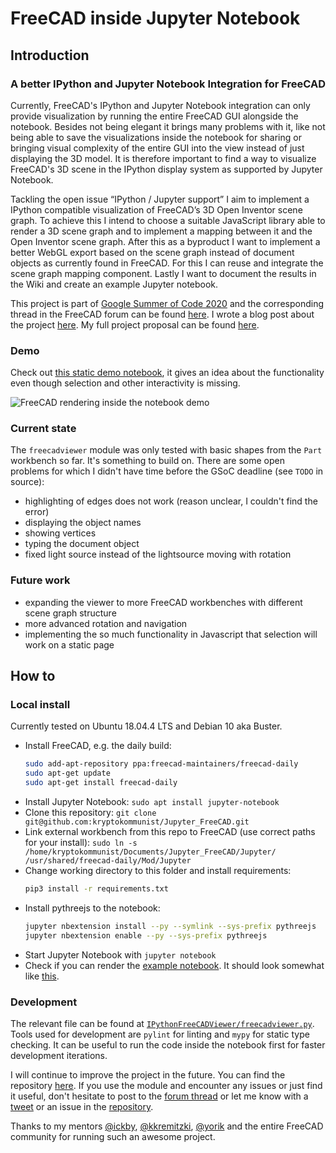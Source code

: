 # FreeCAD inside Jupyter Notebook
## Introduction
### A better IPython and Jupyter Notebook Integration for FreeCAD

Currently, FreeCAD's IPython and Jupyter Notebook integration can only provide visualization by running the entire FreeCAD GUI alongside the notebook. Besides not being elegant it brings many problems with it, like not being able to save the visualizations inside the notebook for sharing or bringing visual complexity of the entire GUI into the view instead of just displaying the 3D model. It is therefore important to find a way to visualize FreeCAD's 3D scene in the IPython display system as supported by Jupyter Notebook.

Tackling the open issue “IPython / Jupyter support” I aim to implement a IPython compatible visualization of FreeCAD’s 3D Open Inventor scene graph. To achieve this I intend to choose a suitable JavaScript library able to render a 3D scene graph and to implement a mapping between it and the Open Inventor scene graph. After this as a byproduct I want to implement a better WebGL export based on the scene graph instead of document objects as currently found in FreeCAD. For this I can reuse and integrate the scene graph mapping component. Lastly I want to document the results in the Wiki and create an example Jupyter notebook.

This project is part of [Google Summer of Code 2020](https://summerofcode.withgoogle.com/projects/#6095514577141760) and the corresponding thread in the FreeCAD forum can be found [here](https://forum.freecadweb.org/viewtopic.php?f=8&t=46039). I wrote a blog post about the project [here](https://kryptokommun.ist/tech/2020/08/31/google-summer-of-code.html). My full project proposal can be found [here](https://docs.google.com/document/d/1VgfsD06Qvb87S-tQazfTsyYTp14Z3EjF4V9puPVNCTQ/edit).

### Demo

Check out [this static demo notebook](https://kryptokommun.ist/google-summer-of-code-2020), it gives an idea about the functionality even though selection and other interactivity is missing.

![FreeCAD rendering inside the notebook demo](https://github.com/kryptokommunist/kryptokommunist.github.io/raw/master/images/gsoc-2020-interactivity-demo.gif)

### Current state

The `freecadviewer` module was only tested with basic shapes from the `Part` workbench so far. It's something to build on. There are some open problems for which I didn't have time before the GSoC deadline (see `TODO` in source):

 - highlighting of edges does not work (reason unclear, I couldn't find the error)
 - displaying the object names
 - showing vertices
 - typing the document object
 - fixed light source instead of the lightsource moving with rotation
 
### Future work

 - expanding the viewer to more FreeCAD workbenches with different scene graph structure
 - more advanced rotation and navigation
 - implementing the so much functionality in Javascript that selection will work on a static page

## How to

### Local install

Currently tested on Ubuntu 18.04.4 LTS and Debian 10 aka Buster.

  - Install FreeCAD, e.g. the daily build:
    ```bash
    sudo add-apt-repository ppa:freecad-maintainers/freecad-daily
    sudo apt-get update
    sudo apt-get install freecad-daily
    ``` 
 - Install Jupyter Notebook: `sudo apt install jupyter-notebook`
 - Clone this repository: `git clone git@github.com:kryptokommunist/Jupyter_FreeCAD.git`
 - Link external workbench from this repo to FreeCAD (use correct paths for your install): `sudo ln -s /home/kryptokommunist/Documents/Jupyter_FreeCAD/Jupyter/ /usr/shared/freecad-daily/Mod/Jupyter`
 - Change working directory to this folder and install requirements:
    ```bash
    pip3 install -r requirements.txt
    ```
 - Install pythreejs to the notebook:
    ```bash
    jupyter nbextension install --py --symlink --sys-prefix pythreejs
    jupyter nbextension enable --py --sys-prefix pythreejs    
    ```
 - Start Jupyter Notebook with `jupyter notebook`
 - Check if you can render the [example notebook](https://github.com/kryptokommunist/Jupyter_FreeCAD/blob/master/FreeCAD%20inside%20Jupyter%20Notebook%20-%20Examples.ipynb). It should look somewhat like [this](https://kryptokommun.ist/google-summer-of-code-2020).
 
 ### Development
 
 The relevant file can be found at [`IPythonFreeCADViewer/freecadviewer.py`](blob/master/IPythonFreeCADViewer/freecadviewer.py). Tools used for development are `pylint` for linting and `mypy` for static type checking. It can be useful to run the code inside the notebook first for faster development iterations.
 
 I will continue to improve the project in the future. You can find the repository [here](https://github.com/kryptokommunist/Jupyter_FreeCAD). If you use the module and encounter any issues or just find it useful, don't hesitate to post to the [forum thread](https://forum.freecadweb.org/viewtopic.php?f=8&t=46039) or let me know with a [tweet](https://twitter.com/kryptokommunist) or an issue in the [repository](https://github.com/kryptokommunist/Jupyter_FreeCAD).

Thanks to my mentors [@ickby](https://forum.freecadweb.org/memberlist.php?mode=viewprofile&u=686), [@kkremitzki](https://twitter.com/thekurtwk), [@yorik](https://twitter.com/yorikvanhavre) and the entire FreeCAD community for running such an awesome project.
